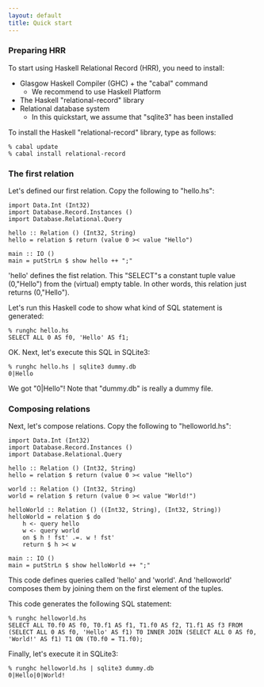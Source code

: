 ```yaml
---
layout: default
title: Quick start
---
```


### Preparing HRR

To start using Haskell Relational Record (HRR), you need to install:

- Glasgow Haskell Compiler (GHC) + the "cabal" command
    - We recommend to use Haskell Platform
- The Haskell "relational-record" library
- Relational database system
    - In this quickstart, we assume that "sqlite3" has been installed

To install the Haskell "relational-record" library, type as follows:

    % cabal update
    % cabal install relational-record

### The first relation

Let's defined our first relation. Copy the following to "hello.hs":

    import Data.Int (Int32)
    import Database.Record.Instances ()
    import Database.Relational.Query
    
    hello :: Relation () (Int32, String)
    hello = relation $ return (value 0 >< value "Hello")
    
    main :: IO ()
    main = putStrLn $ show hello ++ ";"

'hello' defines the fist relation. This "SELECT"s a constant tuple value (0,"Hello") from the (virtual) empty table. In other words, this relation just returns (0,"Hello").

Let's run this Haskell code to show what kind of SQL statement is generated:

    % runghc hello.hs
    SELECT ALL 0 AS f0, 'Hello' AS f1;

OK. Next, let's execute this SQL in SQLite3:

    % runghc hello.hs | sqlite3 dummy.db
    0|Hello

We got "0\|Hello"! Note that "dummy.db" is really a dummy file.

### Composing relations

Next, let's compose relations. Copy the following to "helloworld.hs":

    import Data.Int (Int32)
    import Database.Record.Instances ()
    import Database.Relational.Query
    
    hello :: Relation () (Int32, String)
    hello = relation $ return (value 0 >< value "Hello")
    
    world :: Relation () (Int32, String)
    world = relation $ return (value 0 >< value "World!")
    
    helloWorld :: Relation () ((Int32, String), (Int32, String))
    helloWorld = relation $ do
        h <- query hello
        w <- query world
        on $ h ! fst' .=. w ! fst'
        return $ h >< w
    
    main :: IO ()
    main = putStrLn $ show helloWorld ++ ";"

This code defines queries called 'hello' and 'world'. And 'helloworld' composes them by joining them on the first element of the tuples.

This code generates the following SQL statement:

    % runghc helloworld.hs
    SELECT ALL T0.f0 AS f0, T0.f1 AS f1, T1.f0 AS f2, T1.f1 AS f3 FROM (SELECT ALL 0 AS f0, 'Hello' AS f1) T0 INNER JOIN (SELECT ALL 0 AS f0, 'World!' AS f1) T1 ON (T0.f0 = T1.f0);

Finally, let's execute it in SQLite3:

    % runghc helloworld.hs | sqlite3 dummy.db
    0|Hello|0|World!

